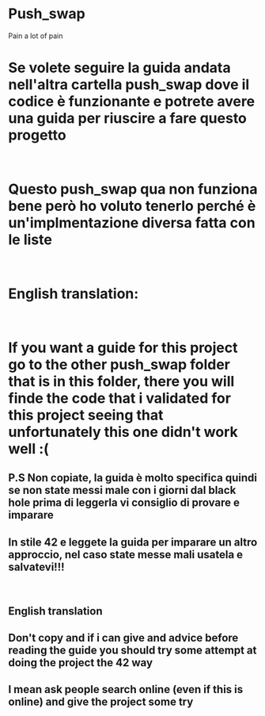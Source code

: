 # Push_swap
Pain a lot of pain

<h1>Se volete seguire la guida andata nell'altra cartella push_swap dove il codice è funzionante e potrete avere una guida per riuscire a fare questo progetto</h1>
<br>
<h1>Questo push_swap qua non funziona bene però ho voluto tenerlo perché è un'implmentazione diversa fatta con le liste</h1>
<br>
<h1>English translation:</h1>
<br>
<h1>If you want a guide for this project go to the other push_swap folder that is in this folder, there you will finde the code that i validated for this project seeing that unfortunately this one didn't work well :(</h1>

<h2>P.S Non copiate, la guida è molto specifica quindi se non state messi male con i giorni dal black hole prima di leggerla vi consiglio di provare e imparare</h2>
<h2>In stile 42 e leggete la guida per imparare un altro approccio, nel caso state messe mali usatela e salvatevi!!!</h2>
<br>
<h2>English translation</h2>
<h2>Don't copy and if i can give and advice before reading the guide you should try some attempt at doing the project the 42 way</h2>
<h2>I mean ask people search online (even if this is online) and give the project some try</h2>
